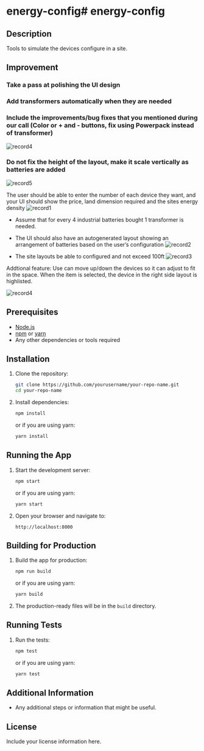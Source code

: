 # energy-config# energy-config

## Description
Tools to simulate the devices configure in a site.

## Improvement
### Take a pass at polishing the UI design
### Add transformers automatically when they are needed
### Include the improvements/bug fixes that you mentioned during our call (Color or + and - buttons, fix using Powerpack instead of transformer)

![record4](https://github.com/user-attachments/assets/e24ac876-746a-4024-969d-8ab19404af52)


### Do not fix the height of the layout, make it scale vertically as batteries are added

![record5](https://github.com/user-attachments/assets/3eee2199-5928-49c3-a5dc-0eee81026a09)




The user should be able to enter the number of each device they want, and your UI should show the price, land dimension required and the sites energy density
![record1](https://github.com/user-attachments/assets/11e37541-8f08-4ffe-857c-fe3fec010cfa)


- Assume that for every 4 industrial batteries bought 1 transformer is needed.
  
- The UI should also have an autogenerated layout showing an arrangement of batteries based on the user’s configuration
  ![record2](https://github.com/user-attachments/assets/a0265fb1-12e4-4c99-b6d2-03616b0159a2)

- The site layouts be able to configured and not exceed 100ft
![record3](https://github.com/user-attachments/assets/87f6ee29-fa05-44cc-95ff-bc94e5fc6091)

Addtional feature:
Use can move up/down the devices so it can adjust to fit in the space.
When the item is selected, the device in the right side layout is highlisted.

![record4](https://github.com/user-attachments/assets/ecdf36b1-c98a-49a4-ae73-ebabee9c1c80)

## Prerequisites
- [Node.js](https://nodejs.org/) 
- [npm](https://www.npmjs.com/)  or [yarn](https://yarnpkg.com/) 
- Any other dependencies or tools required

## Installation

1. Clone the repository:
    ```sh
    git clone https://github.com/yourusername/your-repo-name.git
    cd your-repo-name
    ```

2. Install dependencies:
    ```sh
    npm install
    ```
    or if you are using yarn:
    ```sh
    yarn install
    ```

## Running the App

1. Start the development server:
    ```sh
    npm start
    ```
    or if you are using yarn:
    ```sh
    yarn start
    ```

2. Open your browser and navigate to:
    ```
    http://localhost:8000
    ```

## Building for Production

1. Build the app for production:
    ```sh
    npm run build
    ```
    or if you are using yarn:
    ```sh
    yarn build
    ```

2. The production-ready files will be in the `build` directory.

## Running Tests

1. Run the tests:
    ```sh
    npm test
    ```
    or if you are using yarn:
    ```sh
    yarn test
    ```

## Additional Information

- Any additional steps or information that might be useful.

## License
Include your license information here.
